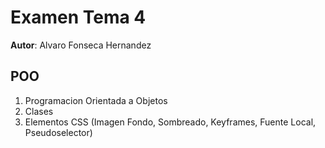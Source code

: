 # Examen Tema 4

**Autor**: Alvaro Fonseca Hernandez

## POO
1. Programacion Orientada a Objetos
2. Clases
3. Elementos CSS (Imagen Fondo, Sombreado, Keyframes, Fuente Local, Pseudoselector)